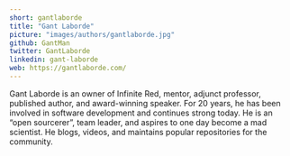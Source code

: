 ```yaml
---
short: gantlaborde
title: "Gant Laborde"
picture: "images/authors/gantlaborde.jpg"
github: GantMan
twitter: GantLaborde
linkedin: gant-laborde
web: https://gantlaborde.com/
---
```


Gant Laborde is an owner of Infinite Red, mentor, adjunct professor, published author, and award-winning speaker. For 20 years, he has been involved in software development and continues strong today. He is an “open sourcerer”, team leader, and aspires to one day become a mad scientist. He blogs, videos, and maintains popular repositories for the community.